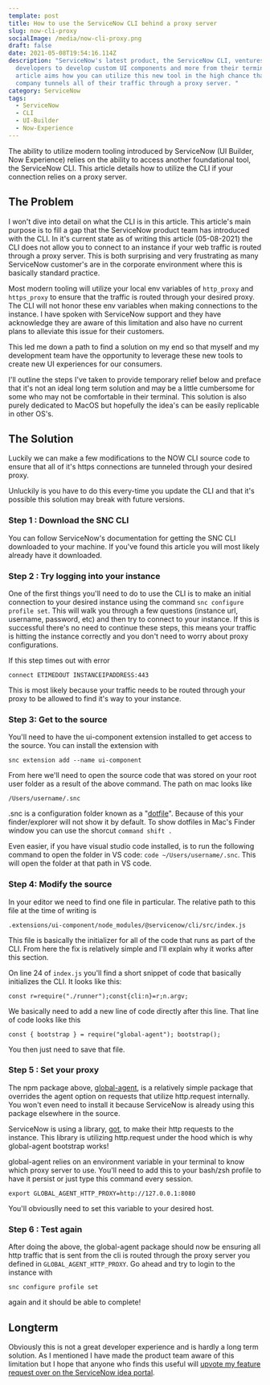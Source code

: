 ```yaml
---
template: post
title: How to use the ServiceNow CLI behind a proxy server
slug: now-cli-proxy
socialImage: /media/now-cli-proxy.png
draft: false
date: 2021-05-08T19:54:16.114Z
description: "ServiceNow's latest product, the ServiceNow CLI, ventures to allow
  developers to develop custom UI components and more from their terminal. This
  article aims how you can utilize this new tool in the high chance that your
  company tunnels all of their traffic through a proxy server. "
category: ServiceNow
tags:
  - ServiceNow
  - CLI
  - UI-Builder
  - Now-Experience
---
```

The ability to utilize modern tooling introduced by ServiceNow (UI Builder, Now Experience) relies on the ability to access another foundational tool, the ServiceNow CLI. This article details how to utilize the CLI if your connection relies on a proxy server. 

## The Problem

I won't dive into detail on what the CLI is in this article. This article's main purpose is to fill a gap that the ServiceNow product team has introduced with the CLI. In it's current state as of writing this article (05-08-2021) the CLI does not allow you to connect to an instance if your web traffic is routed through a proxy server. This is both surprising and very frustrating as many ServiceNow customer's are in the corporate environment where this is basically standard practice. 

Most modern tooling will utilize your local env variables of `http_proxy` and `https_proxy` to ensure that the traffic is routed through your desired proxy. The CLI will not honor these env variables when making connections to the instance. I have spoken with ServiceNow support and they have acknowledge they are aware of this limitation and also have no current plans to alleviate this issue for their customers. 

This led me down a path to find a solution on my end so that myself and my development team have the opportunity to leverage these new tools to create new UI experiences for our consumers. 

I'll outline the steps I've taken to provide temporary relief below and preface that it's not an ideal long term solution and may be a little cumbersome for some who may not be comfortable in their terminal. This solution is also purely dedicated to MacOS but hopefully the idea's can be easily replicable in other OS's. 

## The Solution

Luckily we can make a few modifications to the NOW CLI source code to ensure that all of it's https connections are tunneled through your desired proxy. 

Unluckily is you have to do this every-time you update the CLI and that it's possible this solution may break with future versions. 

### Step 1 : Download the SNC CLI

You can follow ServiceNow's documentation for getting the SNC CLI downloaded to your machine. If you've found this article you will most likely already have it downloaded. 

### Step 2 : Try logging into your instance

One of the first things you'll need to do to use the CLI is to make an initial connection to your desired instance using the command `snc configure profile set`. This will walk you through a few questions (instance url, username, password, etc) and then try to connect to your instance. If this is successful there's no need to continue these steps, this means your traffic is hitting the instance correctly and you don't need to worry about proxy configurations. 

If this step times out with error 

`connect ETIMEDOUT INSTANCEIPADDRESS:443`

This is most likely because your traffic needs to be routed through your proxy to be allowed to find it's way to your instance.

### Step  3: Get to the source

You'll need to have the ui-component extension installed to get access to the source. You can install the extension with

`snc extension add --name ui-component`

From here we'll need to open the source code that was stored on your root user folder as a result of the above command. The path on mac looks like 

`/Users/username/.snc`

.snc is a configuration folder known as a "[dotfile](https://wiki.archlinux.org/title/Dotfiles)". Because of this your finder/explorer will not show it by default. To show dotfiles in Mac's Finder window you can use the shorcut `command shift .`

Even easier, if you have visual studio code installed, is to run the following command to open the folder in VS code: `code ~/Users/username/.snc`. This will open the folder at that path in VS code. 

### Step 4: Modify the source

In your editor we need to find one file in particular. The relative path to this file at the time of writing is 

`.extensions/ui-component/node_modules/@servicenow/cli/src/index.js`

This file is basically the initializer for all of the code that runs as part of the CLI. From here the fix is relatively simple and I'll explain why it works after this section. 

On line 24 of `index.js` you'll find a short snippet of code that basically initializes the CLI. It looks like this: 

`const r=require("./runner");const{cli:n}=r;n.argv;`

We basically need to add a new line of code directly after this line. That line of code looks like this

`const { bootstrap } = require("global-agent"); bootstrap();`

You then just need to save that file. 

### Step 5 : Set your proxy

The npm package above, [global-agent](https://github.com/gajus/global-agent), is a relatively simple package that overrides the agent option on requests that utilize http.request internally. You won't even need to install it because ServiceNow is already using this package elsewhere in the source. 

ServiceNow is using a library, [got](https://github.com/sindresorhus/got), to make their http requests to the instance. This library is utilizing http.request under the hood which is why global-agent bootstrap works!

global-agent relies on an environment variable in your terminal to know which proxy server to use. You'll need to add this to your bash/zsh profile to have it persist or just type this command every session. 

```export GLOBAL_AGENT_HTTP_PROXY=http://127.0.0.1:8080```

You'll obviouslly need to set this variable to your desired host. 

### Step 6 : Test again
After doing the above, the global-agent package should now be ensuring all http traffic that is sent from the cli is routed through the proxy server you defined in ```GLOBAL_AGENT_HTTP_PROXY```. Go ahead and try to login to the instance with 

```snc configure profile set```

again and it should be able to complete!


## Longterm

Obviously this is not a great developer experience and is hardly a long term solution. As I mentioned I have made the product team aware of this limitation but I hope that anyone who finds this useful will [upvote my feature request over on the ServiceNow idea portal](https://community.servicenow.com/community?id=view_idea&sysparm_idea_id=faa4c3b81b0430d0a17c62c4bd4bcbc5&sysparm_idea_table=x_snc_com_ideation_idea&sysparm_module_id=enhancement_requests). 

